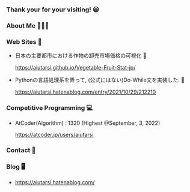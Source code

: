 ### Thank your for your visiting! 😀

### About Me 🧑🏻‍💻

### Web Sites 📃

- 日本の主要都市における作物の卸売市場価格の可視化 🥕

  https://aiutarsi.github.io/Vegetable-Fruit-Stat-jp/
- Pythonの言語処理系を弄って, (公式にはない)Do-While文を実装した. 🐍

  https://aiutarsi.hatenablog.com/entry/2021/10/29/212210

### Competitive Programming 💻

- AtCoder(Algorithm) : 1320 (Highest @September, 3, 2022)

  https://atcoder.jp/users/aiutarsi

### Contact 📩

### Blog 🖥

- https://aiutarsi.hatenablog.com/ 
